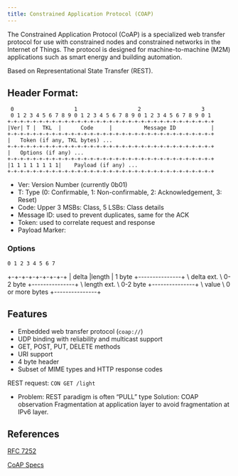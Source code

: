 ```yaml
---
title: Constrained Application Protocol (COAP)
---
```

The Constrained Application Protocol (CoAP) is a specialized web transfer protocol for use with constrained nodes and constrained networks in the Internet of Things. 
The protocol is designed for machine-to-machine (M2M) applications such as smart energy and building automation.


Based on Representational State Transfer (REST).





## Header Format:

     0                   1                   2                   3
     0 1 2 3 4 5 6 7 8 9 0 1 2 3 4 5 6 7 8 9 0 1 2 3 4 5 6 7 8 9 0 1
    +-+-+-+-+-+-+-+-+-+-+-+-+-+-+-+-+-+-+-+-+-+-+-+-+-+-+-+-+-+-+-+-+
    |Ver| T |  TKL  |      Code     |          Message ID           |
    +-+-+-+-+-+-+-+-+-+-+-+-+-+-+-+-+-+-+-+-+-+-+-+-+-+-+-+-+-+-+-+-+
    |   Token (if any, TKL bytes) ...
    +-+-+-+-+-+-+-+-+-+-+-+-+-+-+-+-+-+-+-+-+-+-+-+-+-+-+-+-+-+-+-+-+
    |   Options (if any) ...
    +-+-+-+-+-+-+-+-+-+-+-+-+-+-+-+-+-+-+-+-+-+-+-+-+-+-+-+-+-+-+-+-+
    |1 1 1 1 1 1 1 1|    Payload (if any) ...
    +-+-+-+-+-+-+-+-+-+-+-+-+-+-+-+-+-+-+-+-+-+-+-+-+-+-+-+-+-+-+-+-+


* Ver: Version Number (currently 0b01)
* T: Type (0: Confirmable, 1: Non-confirmable, 2: Acknowledgement, 3: Reset)
* Code: Upper 3 MSBs: Class, 5 LSBs: Class details
* Message ID: used to prevent duplicates, same for the ACK
* Token: used to correlate request and response
* Payload Marker: 


### Options

    0 1 2 3 4 5 6 7
   +-+-+-+-+-+-+-+-+
   | delta |length |   1 byte
   +---------------+
   \ delta ext.    \   0-2 byte
   +---------------+
   \ length ext.   \   0-2 byte
   +---------------+
   \    value      \   0 or more bytes
   +---------------+



## Features
* Embedded web transfer protocol (`coap://`)
* UDP binding with reliability and multicast support
* GET, POST, PUT, DELETE methods
* URI support
* 4 byte header
* Subset of MIME types and HTTP response codes


REST request: `CON GET /light`


* Problem: REST paradigm is often “PULL” type
	Solution: COAP observation
Fragmentation at application layer to avoid fragmentation at IPv6 layer.


## References
[RFC 7252](https://tools.ietf.org/html/rfc7252)

[CoAP Specs](http://coap.technology/spec.html)

